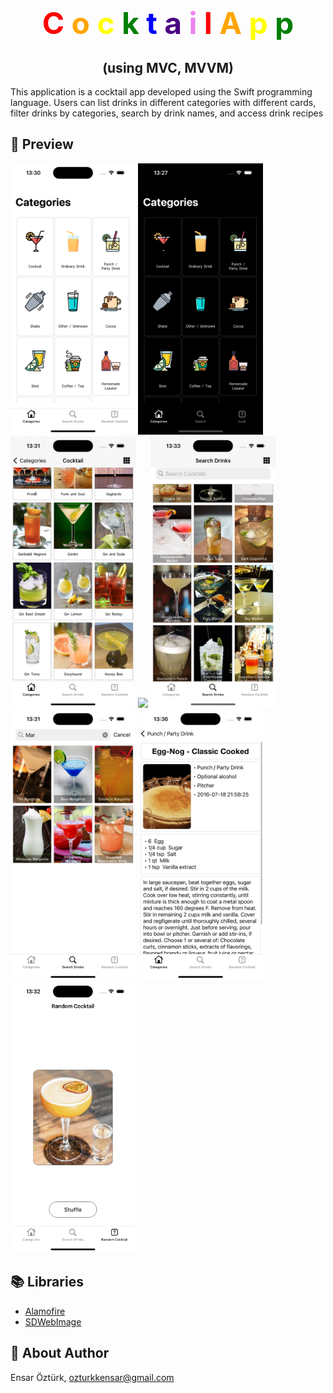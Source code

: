 <h1 align="center">
  <span style="font-size: 48px;">
    <span style="color: red;">C</span>
    <span style="color: orange;">o</span>
    <span style="color: yellow;">c</span>
    <span style="color: green;">k</span>
    <span style="color: blue;">t</span>
    <span style="color: indigo;">a</span>
    <span style="color: violet;">i</span>
    <span style="color: red;">l</span>
    <span style="color: orange;">A</span>
    <span style="color: yellow;">p</span>
    <span style="color: green;">p</span>
  </span>
</h1>
<h2 align="center">(using MVC, MVVM)</h2>
 
This application is a cocktail app developed using the Swift programming language. Users can list drinks in different categories with different cards, filter drinks by categories, search by drink names, and access drink recipes

## 🔎 Preview

<p float="left">
  <img src="https://github.com/EnsarOzturk/CocktailApp/blob/mvvm/Screenshot/Categories.png" width="200" />
  <img src="https://github.com/EnsarOzturk/CocktailApp/blob/mvvm/Screenshot/CategoriesDarkMode.png" width="200" /> 
  <img src="https://github.com/EnsarOzturk/CocktailApp/blob/mvvm/Screenshot/List.png" width="200" /> 
  <img src="https://github.com/EnsarOzturk/CocktailApp/blob/mvvm/Screenshot/ListBigCard" width="200"/>
  <img src="https://github.com/EnsarOzturk/CocktailApp/blob/mvvm/Screenshot/Search.png" width="200" />
  <img src="https://github.com/EnsarOzturk/CocktailApp/blob/mvvm/Screenshot/Searching.png" width="200" />
  <img src="https://github.com/EnsarOzturk/CocktailApp/blob/mvvm/Screenshot/Detail.png" width="200" />
  <img src="https://github.com/EnsarOzturk/CocktailApp/blob/mvvm/Screenshot/Random.gif" width="200" />
</p>

## 📚 Libraries
- [Alamofire](https://github.com/Alamofire/Alamofire)
- [SDWebImage](https://github.com/SDWebImage/SDWebImage)


## 👤 About Author
Ensar Öztürk, [ozturkkensar@gmail.com](mailto:ozturkkensar@gmail.com)

